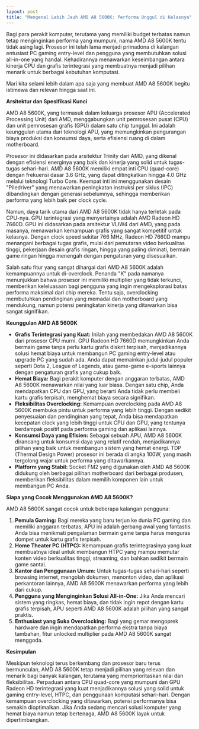 ```yaml
---
layout: post
title: "Mengenal Lebih Jauh AMD A8 5600K: Performa Unggul di Kelasnya"
---
```


Bagi para perakit komputer, terutama yang memiliki budget terbatas namun tetap menginginkan performa yang mumpuni, nama AMD A8 5600K tentu tidak asing lagi. Prosesor ini telah lama menjadi primadona di kalangan entusiast PC gaming entry-level dan pengguna yang membutuhkan solusi all-in-one yang handal. Kehadirannya menawarkan keseimbangan antara kinerja CPU dan grafis terintegrasi yang membuatnya menjadi pilihan menarik untuk berbagai kebutuhan komputasi.

Mari kita selami lebih dalam apa saja yang membuat AMD A8 5600K begitu istimewa dan relevan hingga saat ini.

**Arsitektur dan Spesifikasi Kunci**

AMD A8 5600K, yang termasuk dalam keluarga prosesor APU (Accelerated Processing Unit) dari AMD, menggabungkan unit pemrosesan pusat (CPU) dan unit pemrosesan grafis (GPU) dalam satu chip tunggal. Ini adalah keunggulan utama dari teknologi APU, yang memungkinkan pengurangan biaya produksi dan konsumsi daya, serta efisiensi ruang di dalam motherboard.

Prosesor ini didasarkan pada arsitektur Trinity dari AMD, yang dikenal dengan efisiensi energinya yang baik dan kinerja yang solid untuk tugas-tugas sehari-hari. AMD A8 5600K memiliki empat inti CPU (quad-core) dengan frekuensi dasar 3.6 GHz, yang dapat ditingkatkan hingga 4.0 GHz melalui teknologi Turbo Core. Keempat inti ini menggunakan desain "Piledriver" yang menawarkan peningkatan instruksi per siklus (IPC) dibandingkan dengan generasi sebelumnya, sehingga memberikan performa yang lebih baik per clock cycle.

Namun, daya tarik utama dari AMD A8 5600K tidak hanya terletak pada CPU-nya. GPU terintegrasi yang menyertainya adalah AMD Radeon HD 7660D. GPU ini didasarkan pada arsitektur VLIW4 dari AMD, yang pada masanya, menawarkan kemampuan grafis yang sangat kompetitif untuk kelasnya. Dengan clock speed sekitar 766 MHz, Radeon HD 7660D mampu menangani berbagai tugas grafis, mulai dari pemutaran video berkualitas tinggi, pekerjaan desain grafis ringan, hingga yang paling diminati, bermain game ringan hingga menengah dengan pengaturan yang disesuaikan.

Salah satu fitur yang sangat dihargai dari AMD A8 5600K adalah kemampuannya untuk di-overclock. Penanda "K" pada namanya menunjukkan bahwa prosesor ini memiliki multiplier yang tidak terkunci, memberikan keleluasaan bagi pengguna yang ingin mengeksplorasi batas performa maksimal dari chip mereka. Tentu saja, overclocking membutuhkan pendinginan yang memadai dan motherboard yang mendukung, namun potensi peningkatan kinerja yang ditawarkan bisa sangat signifikan.

**Keunggulan AMD A8 5600K**

*   **Grafis Terintegrasi yang Kuat:** Inilah yang membedakan AMD A8 5600K dari prosesor CPU murni. GPU Radeon HD 7660D memungkinkan Anda bermain game tanpa perlu kartu grafis diskrit terpisah, menjadikannya solusi hemat biaya untuk membangun PC gaming entry-level atau upgrade PC yang sudah ada. Anda dapat memainkan judul-judul populer seperti Dota 2, League of Legends, atau game-game e-sports lainnya dengan pengaturan grafis yang cukup baik.
*   **Hemat Biaya:** Bagi perakit komputer dengan anggaran terbatas, AMD A8 5600K menawarkan nilai yang luar biasa. Dengan satu chip, Anda mendapatkan CPU dan GPU, yang berarti Anda tidak perlu membeli kartu grafis terpisah, menghemat biaya secara signifikan.
*   **Fleksibilitas Overclocking:** Kemampuan overclocking pada AMD A8 5600K membuka pintu untuk performa yang lebih tinggi. Dengan sedikit penyesuaian dan pendinginan yang tepat, Anda bisa mendapatkan kecepatan clock yang lebih tinggi untuk CPU dan GPU, yang tentunya berdampak positif pada performa gaming dan aplikasi lainnya.
*   **Konsumsi Daya yang Efisien:** Sebagai sebuah APU, AMD A8 5600K dirancang untuk konsumsi daya yang relatif rendah, menjadikannya pilihan yang baik untuk membangun sistem yang hemat energi. TDP (Thermal Design Power) prosesor ini berada di angka 100W, yang masih tergolong wajar untuk performa yang ditawarkannya.
*   **Platform yang Stabil:** Socket FM2 yang digunakan oleh AMD A8 5600K didukung oleh berbagai pilihan motherboard dari berbagai produsen, memberikan fleksibilitas dalam memilih komponen lain untuk membangun PC Anda.

**Siapa yang Cocok Menggunakan AMD A8 5600K?**

AMD A8 5600K sangat cocok untuk beberapa kalangan pengguna:

1.  **Pemula Gaming:** Bagi mereka yang baru terjun ke dunia PC gaming dan memiliki anggaran terbatas, APU ini adalah gerbang awal yang fantastis. Anda bisa menikmati pengalaman bermain game tanpa harus menguras dompet untuk kartu grafis terpisah.
2.  **Home Theater PC (HTPC):** Kemampuan grafis terintegrasinya yang kuat membuatnya ideal untuk membangun HTPC yang mampu memutar konten video berkualitas tinggi, streaming, dan bahkan sedikit bermain game santai.
3.  **Kantor dan Penggunaan Umum:** Untuk tugas-tugas sehari-hari seperti browsing internet, mengolah dokumen, menonton video, dan aplikasi perkantoran lainnya, AMD A8 5600K menawarkan performa yang lebih dari cukup.
4.  **Pengguna yang Menginginkan Solusi All-in-One:** Jika Anda mencari sistem yang ringkas, hemat biaya, dan tidak ingin repot dengan kartu grafis terpisah, APU seperti AMD A8 5600K adalah pilihan yang sangat praktis.
5.  **Enthusiast yang Suka Overclocking:** Bagi yang gemar mengoprek hardware dan ingin mendapatkan performa ekstra tanpa biaya tambahan, fitur unlocked multiplier pada AMD A8 5600K sangat menggoda.

**Kesimpulan**

Meskipun teknologi terus berkembang dan prosesor baru terus bermunculan, AMD A8 5600K tetap menjadi pilihan yang relevan dan menarik bagi banyak kalangan, terutama yang memprioritaskan nilai dan fleksibilitas. Perpaduan antara CPU quad-core yang mumpuni dan GPU Radeon HD terintegrasi yang kuat menjadikannya solusi yang solid untuk gaming entry-level, HTPC, dan penggunaan komputasi sehari-hari. Dengan kemampuan overclocking yang ditawarkan, potensi performanya bisa semakin dioptimalkan. Jika Anda sedang mencari solusi komputer yang hemat biaya namun tetap bertenaga, AMD A8 5600K layak untuk dipertimbangkan.
